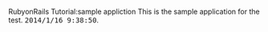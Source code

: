RubyonRails Tutorial:sample appliction
This is the sample application for the test.
<tt>2014/1/16 9:38:50</tt>.
